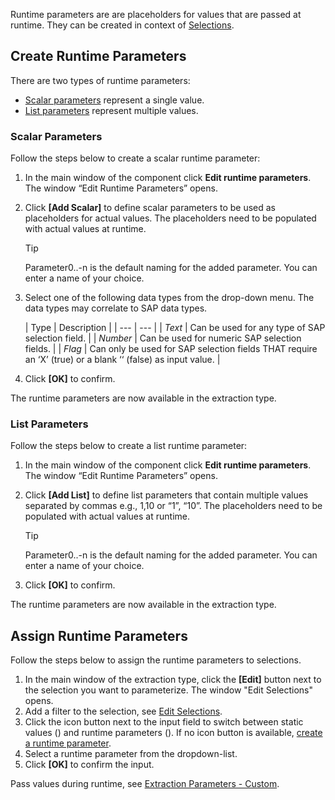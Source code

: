 Runtime parameters are are placeholders for values that are passed at runtime. They can be created in context of [Selections](../variants-and-selections/#edit-selections).

## Create Runtime Parameters

There are two types of runtime parameters:

- [Scalar parameters](#scalar-parameters) represent a single value.
- [List parameters](#list-parameters) represent multiple values.

### Scalar Parameters

Follow the steps below to create a scalar runtime parameter:

1. In the main window of the component click **Edit runtime parameters**. The window “Edit Runtime Parameters” opens.

1. Click **[Add Scalar]** to define scalar parameters to be used as placeholders for actual values. The placeholders need to be populated with actual values at runtime.

   Tip

   Parameter0..-n is the default naming for the added parameter. You can enter a name of your choice.

1. Select one of the following data types from the drop-down menu. The data types may correlate to SAP data types.

   | Type | Description | | --- | --- | | *Text* | Can be used for any type of SAP selection field. | | *Number* | Can be used for numeric SAP selection fields. | | *Flag* | Can only be used for SAP selection fields THAT require an ‘X’ (true) or a blank ‘‘ (false) as input value. |

1. Click **[OK]** to confirm.

The runtime parameters are now available in the extraction type.

### List Parameters

Follow the steps below to create a list runtime parameter:

1. In the main window of the component click **Edit runtime parameters**. The window “Edit Runtime Parameters” opens.

1. Click **[Add List]** to define list parameters that contain multiple values separated by commas e.g., 1,10 or “1”, “10”. The placeholders need to be populated with actual values at runtime.

   Tip

   Parameter0..-n is the default naming for the added parameter. You can enter a name of your choice.

1. Click **[OK]** to confirm.

The runtime parameters are now available in the extraction type.

## Assign Runtime Parameters

Follow the steps below to assign the runtime parameters to selections.

1. In the main window of the extraction type, click the **[Edit]** button next to the selection you want to parameterize. The window "Edit Selections" opens.
1. Add a filter to the selection, see [Edit Selections](../variants-and-selections/#edit-selections).
1. Click the icon button next to the input field to switch between static values () and runtime parameters (). If no icon button is available, [create a runtime parameter](#create-runtime-parameters).
1. Select a runtime parameter from the dropdown-list.
1. Click **[OK]** to confirm the input.

Pass values during runtime, see [Extraction Parameters - Custom](../../parameters/extraction-parameters/#custom).
